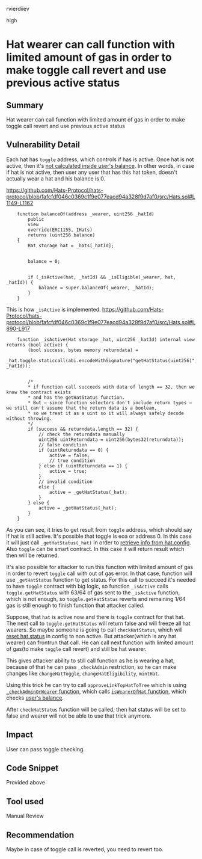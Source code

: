 rvierdiiev

high

# Hat wearer can call function with limited amount of gas in order to make toggle call revert and use previous active status

## Summary
Hat wearer can call function with limited amount of gas in order to make toggle call revert and use previous active status
## Vulnerability Detail
Each hat has `toggle` address, which controls if has is active. Once hat is not active, then it's [not calculated inside user's balance](https://github.com/Hats-Protocol/hats-protocol/blob/fafcfdf046c0369c1f9e077eacd94a328f9d7af0/src/Hats.sol#L1159). In other words, in case if hat is not active, then user any user that has this hat token, doesn't actually wear a hat and his balance is 0.

https://github.com/Hats-Protocol/hats-protocol/blob/fafcfdf046c0369c1f9e077eacd94a328f9d7af0/src/Hats.sol#L1149-L1162
```solidity
    function balanceOf(address _wearer, uint256 _hatId)
        public
        view
        override(ERC1155, IHats)
        returns (uint256 balance)
    {
        Hat storage hat = _hats[_hatId];


        balance = 0;


        if (_isActive(hat, _hatId) && _isEligible(_wearer, hat, _hatId)) {
            balance = super.balanceOf(_wearer, _hatId);
        }
    }
```

This is how `_isActive` is implemented.
https://github.com/Hats-Protocol/hats-protocol/blob/fafcfdf046c0369c1f9e077eacd94a328f9d7af0/src/Hats.sol#L890-L917
```solidity
    function _isActive(Hat storage _hat, uint256 _hatId) internal view returns (bool active) {
        (bool success, bytes memory returndata) =
            _hat.toggle.staticcall(abi.encodeWithSignature("getHatStatus(uint256)", _hatId));


        /* 
        * if function call succeeds with data of length == 32, then we know the contract exists 
        * and has the getHatStatus function.
        * But — since function selectors don't include return types — we still can't assume that the return data is a boolean, 
        * so we treat it as a uint so it will always safely decode without throwing.
        */
        if (success && returndata.length == 32) {
            // check the returndata manually
            uint256 uintReturndata = uint256(bytes32(returndata));
            // false condition
            if (uintReturndata == 0) {
                active = false;
                // true condition
            } else if (uintReturndata == 1) {
                active = true;
            }
            // invalid condition
            else {
                active = _getHatStatus(_hat);
            }
        } else {
            active = _getHatStatus(_hat);
        }
    }
```
As you can see, it tries to get result from `toggle` address, which should say if hat is still active.
It's possible that toggle is eoa or address 0. In this case it will just call `_getHatStatus(_hat)` in order to [retrieve info from hat.config](https://github.com/Hats-Protocol/hats-protocol/blob/fafcfdf046c0369c1f9e077eacd94a328f9d7af0/src/Hats.sol#L924).
Also `toggle` can be smart contract. In this case it will return result which then will be returned.

It's also possible for attacker to run this function with limited amount of gas in order to revert `toggle` call with out of gas error. In that case, function will use `_getHatStatus` function to get status. For this call to succeed it's needed to have `toggle` contract with big logic, so function `_isActive` calls `toggle.getHatStatus` with 63/64 of gas sent to the `_isActive` function, which is not enough, so `toggle.getHatStatus` reverts and remaining 1/64 gas is still enough to finish function that attacker called.

Suppose, that `hat` is active now and there is `toggle` contract for that hat. The next call to `toggle.getHatStatus` will return false and will freeze all hat wearers.
So maybe someone is going to call `checkHatStatus`, which will [reset hat status](https://github.com/Hats-Protocol/hats-protocol/blob/fafcfdf046c0369c1f9e077eacd94a328f9d7af0/src/Hats.sol#L332) in config to non active.
But attacker(which is any hat wearer) can frontrun that call.
He can call next function with limited amount of gas(to make `toggle` call revert) and still be hat wearer.

This gives attacker ability to still call function as he is wearing a hat, because of that he can pass `_checkAdmin` restriction, so he can make changes like `changeHatToggle`, `changeHatEligibility`, `mintHat`.

Using this trick he can try to call `approveLinkTopHatToTree` which is using [`_checkAdminOrWearer` function](https://github.com/Hats-Protocol/hats-protocol/blob/fafcfdf046c0369c1f9e077eacd94a328f9d7af0/src/Hats.sol#L709), which calls [`isWearerOfHat` function](https://github.com/Hats-Protocol/hats-protocol/blob/fafcfdf046c0369c1f9e077eacd94a328f9d7af0/src/Hats.sol#L528), which checks [user's balance](https://github.com/Hats-Protocol/hats-protocol/blob/fafcfdf046c0369c1f9e077eacd94a328f9d7af0/src/Hats.sol#L823). 

After `checkHatStatus` function will be called, then hat status will be set to false and wearer will not be able to use that trick anymore.
## Impact
User can pass toggle checking.
## Code Snippet
Provided above
## Tool used

Manual Review

## Recommendation
Maybe in case of toggle call is reverted, you need to revert too.